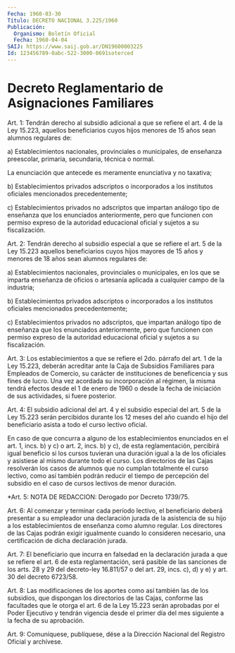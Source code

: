 ```yaml
---
Fecha: 1960-03-30
Título: DECRETO NACIONAL 3.225/1960
Publicación:
  Organismo: Boletín Oficial
  Fecha: 1960-04-04
SAIJ: https://www.saij.gob.ar/DN19600003225
Id: 123456789-0abc-522-3000-0691soterced
---
```

# Decreto Reglamentario de Asignaciones Familiares

<a id="1"></a>
Art. 1:  Tendrán derecho al subsidio adicional a que se refiere el art. 4 de la Ley 15.223, aquellos beneficiarios cuyos hijos menores de 15 años sean alumnos regulares de:

a) Establecimientos nacionales, provinciales o municipales, de enseñanza preescolar, primaria, secundaria, técnica o normal.

La enunciación que antecede es meramente enunciativa y no taxativa;

b) Establecimientos privados adscriptos o incorporados a los institutos oficiales mencionados precedentemente;

c) Establecimientos privados no adscriptos que impartan análogo tipo de enseñanza que los enunciados anteriormente, pero que funcionen con permiso expreso de la autoridad educacional oficial y sujetos a su fiscalización.

<a id="2"></a>
Art. 2: Tendrán derecho al subsidio especial a que se refiere el art. 5 de la Ley 15.223 aquellos beneficiarios cuyos hijos mayores de 15 años y menores de 18 años sean alumnos regulares de:

a) Establecimientos nacionales, provinciales o municipales, en los que se imparta enseñanza de oficios o artesanía aplicada a cualquier campo de la industria;

b) Establecimientos privados adscriptos o incorporados a los institutos oficiales mencionados precedentemente;

c) Establecimientos privados no adscriptos, que impartan análogo tipo de enseñanza que los enunciados anteriormente, pero que funcionen con permiso expreso de la autoridad educacional oficial y sujetos a su fiscalización.

<a id="3"></a>
Art. 3: Los establecimientos a que se refiere el 2do. párrafo del art. 1 de la Ley 15.223, deberán acreditar ante la Caja de Subsidios Familiares para Empleados de Comercio, su carácter de instituciones de beneficencia y sus fines de lucro. Una vez acordada su incorporación al régimen, la misma tendrá efectos desde el 1 de enero de 1960 o desde la fecha de iniciación de sus actividades, si fuere posterior.

<a id="4"></a>
Art.  4: El subsidio adicional del art. 4 y el subsidio especial del art. 5 de la Ley 15.223 serán percibidos durante los 12 meses del año cuando el hijo del beneficiario asista a todo el curso lectivo oficial.

En caso de que concurra a alguno de los establecimientos enunciados en el art. 1, incs. b) y c) o art. 2, incs. b) y c), de esta reglamentación, percibirá igual beneficio si los cursos tuvieran una duración igual a la de los oficiales y asistiese al mismo durante todo el curso. Los directorios de las Cajas resolverán los casos de alumnos que no cumplan totalmente el curso lectivo, como así también podrán reducir el tiempo de percepción del subsidio en el caso de cursos lectivos de menor duración.

<a id="5"></a>
*Art. 5: NOTA DE REDACCION: Derogado por Decreto 1739/75.

<a id="6"></a>
Art. 6: Al comenzar y terminar cada período lectivo, el beneficiario deberá presentar a su empleador una declaración jurada de la asistencia de su hijo a los establecimientos de enseñanza como alumno regular. Los directores de las Cajas podrán exigir igualmente cuando lo consideren necesario, una certificación de dicha declaración jurada.

<a id="7"></a>
Art. 7: El beneficiario que incurra en falsedad en la declaración jurada a que se refiere el art. 6 de esta reglamentación, será pasible de las sanciones de los arts. 28 y 29 del decreto-ley 16.811/57 o del art. 29, incs. c), d) y e) y art. 30 del decreto 6723/58.

<a id="8"></a>
Art. 8: Las modificaciones de los aportes como así también las de los subsidios, que dispongan los directorios de las Cajas, conforme las facultades que le otorga el art. 6 de la Ley 15.223 serán aprobadas por el Poder Ejecutivo y tendrán vigencia desde el primer día del mes siguiente a la fecha de su aprobación.

<a id="9"></a>
Art. 9: Comuníquese, publíquese, dése a  la Dirección Nacional del Registro Oficial y archívese.